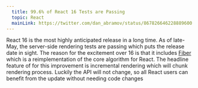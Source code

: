 ```yaml
---
  title: 99.6% of React 16 Tests are Passing
  topic: React
  mainLink: https://twitter.com/dan_abramov/status/867826646228889600
---
```


React 16 is the most highly anticipated release in a long time. As of late-May,
the server-side rendering tests are passing which puts the release date in sight.
The reason for the excitement over 16 is that it includes
[Fiber](http://isfiberreadyyet.com/) which is a reimplementation of the core
algorithm for React. The headline feature of for this improvement is incremental
rendering which will chunk rendering process. Luckily the API will not change,
so all React users can benefit from the update without needing code changes
